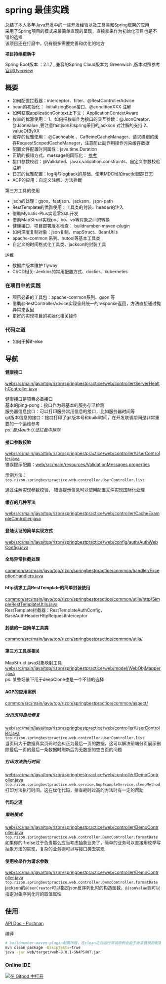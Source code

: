 # spring 最佳实践

总结了本人多年Java开发中的一些开发经验以及工具类和Spring框架的应用  
采用了Spring项目的模式来最简单直观的呈现，直接拿来作为初始化项目也是不错的选择  
该项目还在打磨中，仍有很多需要完善和优化的地方  

**项目持续更新中**

Spring Boot版本 ：2.1.7 , 兼容的Spring Cloud版本为 Greenwich ,版本对照参考[官网Overview](https://spring.io/projects/spring-cloud#overview)

## 概要

- 如何配置拦截器：interceptor、filter、@RestControllerAdvice
- bean的初始化： InitializingBean接口、@conditionXXX 注解
- 如何获取applicationContext上下文： ApplicationContextAware
- 枚举的优雅使用： 1、如何把枚举作为接口的交互参数：@JsonCreator、@JsonValue ,要注意fastjson和spring采用的jackson 对注解的支持 2、valueOfByXX
- 缓存的优雅使用： @Cacheable 、CaffeineCacheManager、请求级别的缓存RequestScopedCacheManager，注意防止副作用操作污染缓存数据
- 配置文件配置时间属性：java.time.Duration
- 正确的报错方式，message的国际化： [参考](https://www.jianshu.com/p/4d5f16f6ab82)
- 接口参数校验：@Validated、javax.validation.constraints、自定义参数校验注解
- 日志的优雅配置：log4j与logback的基础、使用MDC增加tractId跟踪日志
- AOP的应用：自定义注解、方法拦截

第三方工具的使用

- json的处理：gson、fastjson、jackson，json-path
- RestTemplate的优雅使用：工具类的封装、header的注入
- 借助Mybatis-Plus实现零SQL开发
- 借助MapStruct实现po、bo、vo等对象之间的转换
- 健康接口，项目部署版本检查： buildnumber-maven-plugin
- 如何深度复制对象：json复制、mapStruct、BeanUtils
- apache-common 系列、hutool等基本工具类
- 自定义的时间格式化工具类、jackson的封装工具

运维

- 数据库版本维护 flyway
- CI/CD相关: Jenkins的常用配置方式、docker、kubernetes

### 在项目中的实践

- 项目必备的工具包：apache-common系列、gson 等
- 借助@RestControllerAdvice实现全局统一的response返回，方法直接通过抛异常来返回
- 更好的实现项目的初始化相关操作

### 代码之道

- 如何干掉if-else

## 导航

#### 健康接口

[web/src/main/java/top/rizon/springbestpractice/web/controller/ServerHealthController.java](web/src/main/java/top/rizon/springbestpractice/web/controller/ServerHealthController.java)  

健康接口是项目必备接口  
基本的ping-pong：接口作为最基本的服务存活检测  
服务器信息接口：可以打印服务常用信息的接口，比如服务器时间等  
git版本信息的接口：接口打印了git版本号和build时间，在开发联调期间是非常重要的一个运维参考  
_ps. 要从auth认证拦截中排除_

#### 接口参数校验

[web/src/main/java/top/rizon/springbestpractice/web/controller/UserController.java](web/src/main/java/top/rizon/springbestpractice/web/controller/UserController.java)  
错误提示配置：[web/src/main/resources/ValidationMessages.properties](web/src/main/resources/ValidationMessages.properties)  

示例方法：`top.rizon.springbestpractice.web.controller.UserController.list`

通过注解实现参数校验，
错误提示信息可以使用配置文件实现国际化处理

#### 缓存的几种写法  

[web/src/main/java/top/rizon/springbestpractice/web/controller/CacheExampleController.java](web/src/main/java/top/rizon/springbestpractice/web/controller/CacheExampleController.java)    

#### 登陆认证的简单实现方式
  
[web/src/main/java/top/rizon/springbestpractice/web/config/auth/AuthWebConfig.java](web/src/main/java/top/rizon/springbestpractice/web/config/auth/AuthWebConfig.java)  

#### 全局异常拦截处理
  
[common/src/main/java/top/rizon/springbestpractice/common/handler/ExceptionHandlers.java](common/src/main/java/top/rizon/springbestpractice/common/handler/ExceptionHandlers.java)  

#### http请求工具RestTemplate的简单封装使用
  
[common/src/main/java/top/rizon/springbestpractice/common/utils/http/SimpleRestTemplateUtils.java](common/src/main/java/top/rizon/springbestpractice/common/utils/http/SimpleRestTemplateUtils.java)    
RestTemplate拦截器：RestTemplateAuthConfig、BaseAuthHeaderHttpRequestInterceptor

#### 封装的一些简单工具类

[common/src/main/java/top/rizon/springbestpractice/common/utils/](common/src/main/java/top/rizon/springbestpractice/common/utils/)  

#### 第三方工具类相关

MapStruct java对象映射工具  
[web/src/main/java/top/rizon/springbestpractice/web/model/WebObjMapper.java](web/src/main/java/top/rizon/springbestpractice/web/model/WebObjMapper.java)  
ps. 某些场景下用于deepClone也是一个不错的选择    

#### AOP的应用案例

[common/src/main/java/top/rizon/springbestpractice/common/aspect/](common/src/main/java/top/rizon/springbestpractice/common/aspect/)  

#####  分页页码自动修复

[web/src/main/java/top/rizon/springbestpractice/web/controller/UserController.java](web/src/main/java/top/rizon/springbestpractice/web/controller/UserController.java)  
`top.rizon.springbestpractice.web.controller.UserController.list`  
当页码大于数据真实页码时会纠正为最后一页的数据，这可以解决前端分页展示删除最后一页的最后一条数据时刷新后为无数据的空白页的问题  

##### 打印方法执行时间

[web/src/main/java/top/rizon/springbestpractice/web/controller/DemoController.java](web/src/main/java/top/rizon/springbestpractice/web/controller/DemoController.java)
`top.rizon.springbestpractice.web.service.AopExampleService.sleepMethod`  
打印方法执行时间，这在优化代码，排查耗时过高的方法时有一定的帮助

#### 代码之道

##### 策略模式

[web/src/main/java/top/rizon/springbestpractice/web/controller/DemoController.java](web/src/main/java/top/rizon/springbestpractice/web/controller/DemoController.java)  
`top.rizon.springbestpractice.web.controller.DemoController.formatDate`  
如果你的if-else过于负责那么应当考虑抽象业务了，简单的业务可以直接用枚举写抽象方法的实现，复杂的业务则可以写接口类去实现  

#### 使用枚举作为请求参数

[web/src/main/java/top/rizon/springbestpractice/web/controller/DemoController.java](web/src/main/java/top/rizon/springbestpractice/web/controller/DemoController.java)  
`top.rizon.springbestpractice.web.controller.DemoController.formatDate`  
jackson的`@JsonCreator`可以指定json反序列化时的构造函数，`@JsonValue`则可以指定对象序列化时的取值属性

## 使用

[API Doc - Postman](https://documenter.getpostman.com/view/494976/SWLZgAn8)    

编译

```bash
# buildnumber-maven-plugin配置所致，在clean之后运行测试用例会由于尚未替换的配置导致配置文件读取失败
mvn clean package -DskipTests=true
java -jar web/target/web-0.0.1-SNAPSHOT.jar
```

### Online IDE

[![在 Gitpod 中打开](https://gitpod.io/button/open-in-gitpod.svg)](https://gitpod.io#https://github.com/othorizon/spring-best-practices)
